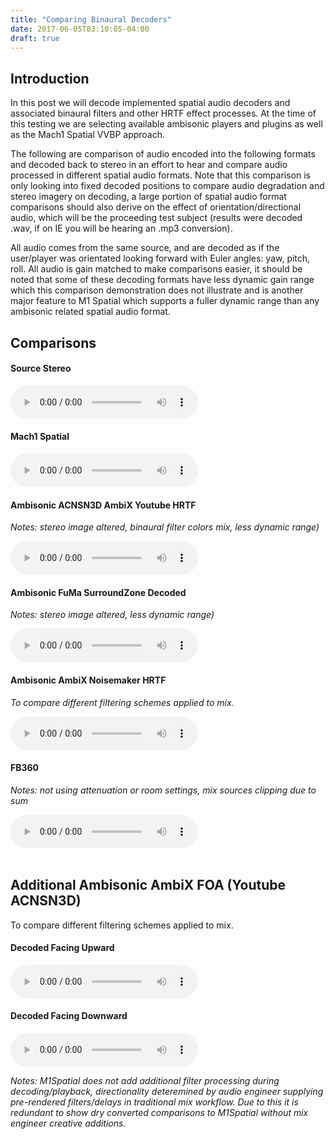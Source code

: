 ```yaml
---
title: "Comparing Binaural Decoders"
date: 2017-06-05T03:10:05-04:00
draft: true
---
```


## Introduction 

In this post we will decode implemented spatial audio decoders and associated binaural filters and other HRTF effect processes. At the time of this testing we are selecting available ambisonic players and plugins as well as the Mach1 Spatial VVBP approach. 

The following are comparison of audio encoded into the following formats and decoded back to stereo in an effort to hear and compare audio processed in different spatial audio formats. Note that this comparison is only looking into fixed decoded positions to compare audio degradation and stereo imagery on decoding, a large portion of spatial audio format comparisons should also derive on the effect of orientation/directional audio, which will be the proceeding test subject (results were decoded .wav, if on IE you will be hearing an .mp3 conversion).

All audio comes from the same source, and are decoded as if the user/player was orientated looking forward with Euler angles: yaw, pitch, roll. All audio is gain matched to make comparisons easier, it should be noted that some of these decoding formats have less dynamic gain range which this comparison demonstration does not illustrate and is another major feature to M1 Spatial which supports a fuller dynamic range than any ambisonic related spatial audio format.

## Comparisons

<p>
    <h4>Source Stereo</h4>
      <audio controls="controls">
      <source src="https://mach1-research-public.s3.amazonaws.com/posts/resources/compare-binaural-decode/audio/wav/WhiteNoise_CleanStereo.wav" type="audio/wav">
      <source src="https://mach1-research-public.s3.amazonaws.com/posts/resources/compare-binaural-decode/audio/mp3/WhiteNoise_CleanStereo.mp3" type="audio/mp3">
      Your browser does not support the audio element.</audio>
    <br>
</p>
<p>
    <h4>Mach1 Spatial</h4>
      <p><i></p></i>
      <audio controls="controls">
      <source src="https://mach1-research-public.s3.amazonaws.com/posts/resources/compare-binaural-decode/audio/wav/WhiteNoise_M1_Spatial.wav" type="audio/wav">
      <source src="https://mach1-research-public.s3.amazonaws.com/posts/resources/compare-binaural-decode/audio/mp3/WhiteNoise_M1_Spatial.mp3" type="audio/mp3">
      Your browser does not support the audio element.</audio>
    <br>
</p>
<p>
    <h4>Ambisonic ACNSN3D AmbiX Youtube HRTF</h4>
      <p><i>Notes: stereo image altered, binaural filter colors mix, less dynamic range)</p></i>
      <audio controls="controls">
      <source src="https://mach1-research-public.s3.amazonaws.com/posts/resources/compare-binaural-decode/audio/wav/WhiteNoise_ENC_AmbiX_AmbiPan_DEC_Ambihead_YoutubeHRTF.wav" type="audio/wav">
      <source src="https://mach1-research-public.s3.amazonaws.com/posts/resources/compare-binaural-decode/audio/mp3/WhiteNoise_ENC_AmbiX_AmbiPan_DEC_Ambihead_YoutubeHRTF.mp3" type="audio/mp3">
      Your browser does not support the audio element.</audio>
    <br>
</p>
<p>
    <h4>Ambisonic FuMa SurroundZone Decoded</h4>
      <p><i>Notes: stereo image altered, less dynamic range)</p></i>
      <audio controls="controls">
      <source src="https://mach1-research-public.s3.amazonaws.com/posts/resources/compare-binaural-decode/audio/wav/WhiteNoise_ENC_AmbiPan_Fuma_DEC_SurroundZone.wav" type="audio/wav">
      <source src="https://mach1-research-public.s3.amazonaws.com/posts/resources/compare-binaural-decode/audio/mp3/WhiteNoise_ENC_AmbiPan_Fuma_DEC_SurroundZone.mp3" type="audio/mp3">
      Your browser does not support the audio element.</audio>
    <br>
</p>
<p>
    <h4>Ambisonic AmbiX Noisemaker HRTF</h4>
      <p><i>To compare different filtering schemes applied to mix.</p></i>
      <audio controls="controls">
      <source src="https://mach1-research-public.s3.amazonaws.com/posts/resources/compare-binaural-decode/audio/wav/WhiteNoise_ENC_AmbiPan_AmbiX_DEC_Ambihead_NoisemakersHRTF.wav" type="audio/wav">
      <source src="https://mach1-research-public.s3.amazonaws.com/posts/resources/compare-binaural-decode/audio/mp3/WhiteNoise_ENC_AmbiPan_AmbiX_DEC_Ambihead_NoisemakersHRTF.mp3" type="audio/mp3">
      Your browser does not support the audio element.</audio>
    <br>
</p>
<p>
    <h4>FB360</h4>
      <p><i>Notes: not using attenuation or room settings, mix sources clipping due to sum</p></i>
      <audio controls="controls">
      <source src="https://mach1-research-public.s3.amazonaws.com/posts/resources/compare-binaural-decode/audio/wav/WhiteNoise_FB360.wav" type="audio/wav">
      <source src="https://mach1-research-public.s3.amazonaws.com/posts/resources/compare-binaural-decode/audio/mp3/WhiteNoise_FB360.mp3" type="audio/mp3">
      Your browser does not support the audio element.</audio>
    <br>
    <br>
</p>
<!-- <p>
    <h4>Source Stereo (Warning: Loudest Sample)</h4>
      <audio controls="controls">
      <source src="https://mach1-research-public.s3.amazonaws.com/posts/resources/compare-binaural-decode/audio/wav/stereosource.wav" type="audio/wav">
      <source src="https://mach1-research-public.s3.amazonaws.com/posts/resources/compare-binaural-decode/audio/mp3/stereosource.mp3" type="audio/mp3">
      Your browser does not support the audio element.</audio>
    <br>
</p>
<p>
    <h4>Ambisonic AmbiX FOA (Youtube ACNSN3D)</h4>
      <p><i>Notes: stereo image drastically altered, binaural filter colors mix, slight gain reduction, less dynamic range)</p></i>
      <audio controls="controls">
      <source src="https://mach1-research-public.s3.amazonaws.com/posts/resources/compare-binaural-decode/audio/wav/ambix_forward.wav" type="audio/wav">
      <source src="https://mach1-research-public.s3.amazonaws.com/posts/resources/compare-binaural-decode/audio/mp3/ambix_forward.mp3" type="audio/mp3">
      Your browser does not support the audio element.</audio>
    <br>
</p>
<p>
    <h4>Ambisonic ACNSN3D Decoding without Binaural Filters</h4>
      <p><i>Notes: stereo image drastically altered, slight gain reduction, less dynamic range)</p></i>
      <audio controls="controls">
      <source src="https://mach1-research-public.s3.amazonaws.com/posts/resources/compare-binaural-decode/audio/wav/*.wav" type="audio/wav">
      <source src="https://mach1-research-public.s3.amazonaws.com/posts/resources/compare-binaural-decode/audio/mp3/*.mp3" type="audio/mp3">
      Your browser does not support the audio element.</audio>
    <br>
</p>
<p>
    <h4>Mach1 Spatial</h4>
      <p><i>Notes: slight gain reduction</p></i>
      <audio controls="controls">
      <source src="https://mach1-research-public.s3.amazonaws.com/posts/resources/compare-binaural-decode/audio/wav/m1spatial_forward.wav" type="audio/wav">
      <source src="https://mach1-research-public.s3.amazonaws.com/posts/resources/compare-binaural-decode/audio/mp3/m1spatial_forward.mp3" type="audio/mp3">
      Your browser does not support the audio element.</audio>
    <br>
</p>
<p>
	<h4>FB360</h4>
      <p><i>Notes: not using attenuation or room settings, mix sources clipping due to sum</p></i>
      <audio controls="controls">
      <source src="https://mach1-research-public.s3.amazonaws.com/posts/resources/compare-binaural-decode/audio/wav/fb360_forward.wav" type="audio/wav">
      <source src="https://mach1-research-public.s3.amazonaws.com/posts/resources/compare-binaural-decode/audio/mp3/fb360_forward.mp3" type="audio/mp3">
      Your browser does not support the audio element.</audio>
    <br> 
</p> -->

## Additional Ambisonic AmbiX FOA (Youtube ACNSN3D)
<p>
      <p>To compare different filtering schemes applied to mix.</p>
      <h4>Decoded Facing Upward</h4>
      <audio controls="controls">
      <source src="https://mach1-research-public.s3.amazonaws.com/posts/resources/compare-binaural-decode/audio/wav/ambix_up.wav" type="audio/wav">
      <source src="https://mach1-research-public.s3.amazonaws.com/posts/resources/compare-binaural-decode/audio/mp3/ambix_up.mp3" type="audio/mp3">
      Your browser does not support the audio element.</audio>
    <br>
</p>
<p>    
    <h4>Decoded Facing Downward</h4>
      <audio controls="controls">
      <source src="https://mach1-research-public.s3.amazonaws.com/posts/resources/compare-binaural-decode/audio/wav/ambix_down.wav" type="audio/wav">
      <source src="https://mach1-research-public.s3.amazonaws.com/posts/resources/compare-binaural-decode/audio/mp3/ambix_down.mp3" type="audio/mp3">
      Your browser does not support the audio element.</audio>
    <br>
</p>

<p></p>

*Notes: M1Spatial does not add additional filter processing during decoding/playback, directionality deteremined by audio engineer supplying pre-rendered filters/delays in traditional mix workflow. Due to this it is redundant to show dry converted comparisons to M1Spatial without mix engineer creative additions.*